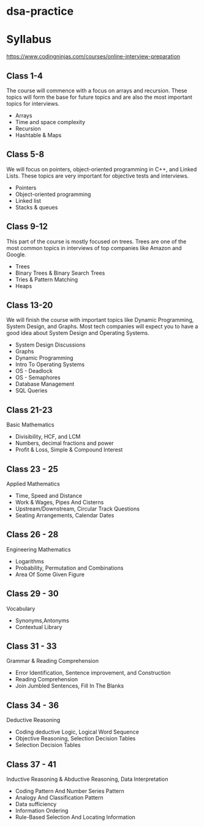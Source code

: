 # dsa-practice

# Syllabus

https://www.codingninjas.com/courses/online-interview-preparation

## Class 1-4

The course will commence with a focus on arrays and recursion. These topics will form the base for future topics and are also the most important topics for interviews.

- Arrays
- Time and space complexity
- Recursion
- Hashtable & Maps

## Class 5-8

We will focus on pointers, object-oriented programming in C++, and Linked Lists. These topics are very important for objective tests and interviews.

- Pointers
- Object-oriented programming
- Linked list
- Stacks & queues

## Class 9-12

This part of the course is mostly focused on trees. Trees are one of the most common topics in interviews of top companies like Amazon and Google.

- Trees
- Binary Trees & Binary Search Trees
- Tries & Pattern Matching
- Heaps

## Class 13-20

We will finish the course with important topics like Dynamic Programming, System Design, and Graphs. Most tech companies will expect you to have a good idea about System Design and Operating Systems.

- System Design Discussions
- Graphs
- Dynamic Programming
- Intro To Operating Systems
- OS - Deadlock
- OS - Semaphores
- Database Management
- SQL Queries

## Class 21-23

Basic Mathematics

- Divisibility, HCF, and LCM
- Numbers, decimal fractions and power
- Profit & Loss, Simple & Compound Interest

## Class 23 - 25

Applied Mathematics

- Time, Speed and Distance
- Work & Wages, Pipes And Cisterns
- Upstream/Downstream, Circular Track Questions
- Seating Arrangements, Calendar Dates

## Class 26 - 28

Engineering Mathematics

- Logarithms
- Probability, Permutation and Combinations
- Area Of Some Given Figure

## Class 29 - 30

Vocabulary

- Synonyms,Antonyms
- Contextual Library

## Class 31 - 33

Grammar & Reading Comprehension

- Error Identification, Sentence improvement, and Construction
- Reading Comprehension
- Join Jumbled Sentences, Fill In The Blanks

## Class 34 - 36

Deductive Reasoning

- Coding deductive Logic, Logical Word Sequence
- Objective Reasoning, Selection Decision Tables
- Selection Decision Tables

## Class 37 - 41

Inductive Reasoning & Abductive Reasoning, Data Interpretation

- Coding Pattern And Number Series Pattern
- Analogy And Classification Pattern
- Data sufficiency
- Information Ordering
- Rule-Based Selection And Locating Information
